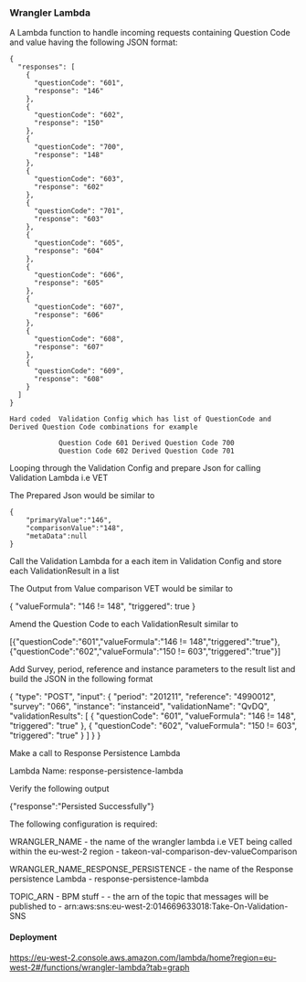 ### **Wrangler Lambda**

A Lambda function to handle incoming requests containing Question Code and value having the following JSON format:

    {
      "responses": [
        {
          "questionCode": "601",
          "response": "146"
        },
        {
          "questionCode": "602",
          "response": "150"
        },
        {
          "questionCode": "700",
          "response": "148"
        },
        {
          "questionCode": "603",
          "response": "602"
        },
        {
          "questionCode": "701",
          "response": "603"
        },
        {
          "questionCode": "605",
          "response": "604"
        },
        {
          "questionCode": "606",
          "response": "605"
        },
        {
          "questionCode": "607",
          "response": "606"
        },
        {
          "questionCode": "608",
          "response": "607"
        },
        {
          "questionCode": "609",
          "response": "608"
        }
      ]
    }

    Hard coded  Validation Config which has list of QuestionCode and Derived Question Code combinations for example

                Question Code 601 Derived Question Code 700
                Question Code 602 Derived Question Code 701


Looping through the Validation Config and prepare Json for calling Validation Lambda i.e VET

The Prepared Json would be similar to

    {
        "primaryValue":"146",
        "comparisonValue":"148",
        "metaData":null
    }

 Call the Validation Lambda for a each item in Validation Config and store each ValidationResult in a list

 The Output from Value comparison VET would be similar to

 {
   "valueFormula": "146 != 148",
   "triggered": true
 }

 Amend the Question Code to each ValidationResult similar to

 [{"questionCode":"601","valueFormula":"146 != 148","triggered":"true"},{"questionCode":"602","valueFormula":"150 != 603","triggered":"true"}]

 Add Survey, period, reference and instance parameters to the result list and build the JSON in the following format

 {
   "type": "POST",
   "input": {
     "period": "201211",
     "reference": "4990012",
     "survey": "066",
     "instance": "instanceid",
     "validationName": "QvDQ",
     "validationResults": [
       {
         "questionCode": "601",
         "valueFormula": "146 != 148",
         "triggered": "true"
       },
       {
         "questionCode": "602",
         "valueFormula": "150 != 603",
         "triggered": "true"
       }
     ]
   }
 }

 Make a call to Response Persistence Lambda

 Lambda Name: response-persistence-lambda

 Verify the following output

 {"response":"Persisted Successfully"}





The following configuration is required:


WRANGLER_NAME - the name of the wrangler lambda i.e VET being called within the eu-west-2 region - takeon-val-comparison-dev-valueComparison

WRANGLER_NAME_RESPONSE_PERSISTENCE - the name of the Response persistence Lambda - response-persistence-lambda

TOPIC_ARN - BPM stuff - - the arn of the topic that messages will be published to -  arn:aws:sns:eu-west-2:014669633018:Take-On-Validation-SNS


#### **Deployment**

https://eu-west-2.console.aws.amazon.com/lambda/home?region=eu-west-2#/functions/wrangler-lambda?tab=graph
